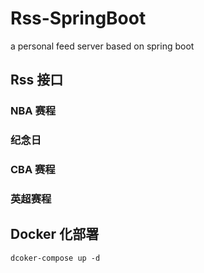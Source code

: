 # Rss-SpringBoot

a personal feed server based on spring boot

## Rss 接口

### NBA 赛程

### 纪念日

### CBA 赛程

### 英超赛程

## Docker 化部署

```shell
dcoker-compose up -d
```


